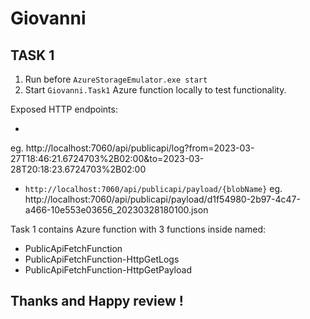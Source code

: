 # Giovanni
## TASK 1

1. Run before ```AzureStorageEmulator.exe start```
2. Start ```Giovanni.Task1``` Azure function locally to test functionality.

Exposed HTTP endpoints:

- ```http://localhost:7060/api/publicapi/log?from=<DateTimeOffset>&to=<DateTimeOffset>
eg. http://localhost:7060/api/publicapi/log?from=2023-03-27T18:46:21.6724703%2B02:00&to=2023-03-28T20:18:23.6724703%2B02:00

- ```http://localhost:7060/api/publicapi/payload/{blobName}```
eg. http://localhost:7060/api/publicapi/payload/d1f54980-2b97-4c47-a466-10e553e03656_20230328180100.json

Task 1 contains Azure function with 3 functions inside named:

- PublicApiFetchFunction
- PublicApiFetchFunction-HttpGetLogs
- PublicApiFetchFunction-HttpGetPayload

## Thanks and Happy review !

